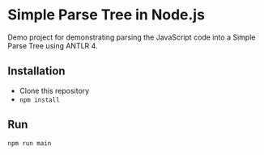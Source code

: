 # Simple Parse Tree in Node.js

Demo project for demonstrating parsing the JavaScript code into a Simple Parse Tree using ANTLR 4.

## Installation
- Clone this repository
- `npm install`

## Run

```
npm run main
```